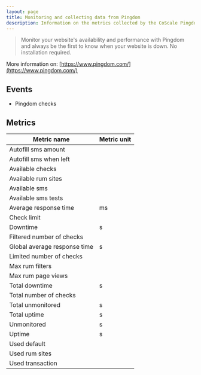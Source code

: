 ```yaml
---
layout: page
title: Monitoring and collecting data from Pingdom
description: Information on the metrics collected by the CoScale Pingdom plugin.
---
```


> Monitor your website's availability and performance with Pingdom and always be the first to know when your website is down. No installation required.

More information on: [https://www.pingdom.com/](https://www.pingdom.com/)

## Events

* Pingdom checks

## Metrics

| Metric name                  | Metric unit |
|------------------------------|-------------|
| Autofill sms amount          |             |
| Autofill sms when left       |             |
| Available checks             |             |
| Available rum sites          |             |
| Available sms                |             |
| Available sms tests          |             |
| Average response time        | ms          |
| Check limit                  |             |
| Downtime                     | s           |
| Filtered number of checks    |             |
| Global average response time | s           |
| Limited number of checks     |             |
| Max rum filters              |             |
| Max rum page views           |             |
| Total downtime               | s           |
| Total number of checks       |             |
| Total unmonitored            | s           |
| Total uptime                 | s           |
| Unmonitored                  | s           |
| Uptime                       | s           |
| Used default                 |             |
| Used rum sites               |             |
| Used transaction             |             |
